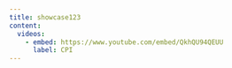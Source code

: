 ```yaml
---
title: showcase123
content:
  videos:
    - embed: https://www.youtube.com/embed/QkhQU94QEUU
      label: CPI
---
```

